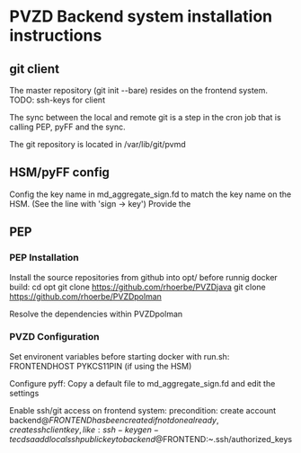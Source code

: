 # PVZD Backend system installation instructions

## git client
The master repository (git init --bare) resides on the frontend system.
TODO: ssh-keys for client

The sync between the local and remote git is a step in the cron job that is
calling PEP, pyFF and the sync.

The git repository is located in /var/lib/git/pvmd


## HSM/pyFF config
Config the key name in md_aggregate_sign.fd to match the key name on the HSM.
(See the line with 'sign -> key')
Provide the 

## PEP
### PEP Installation
Install the source repositories from github into opt/ before runnig docker build:
cd opt
git clone https://github.com/rhoerbe/PVZDjava
git clone https://github.com/rhoerbe/PVZDpolman

Resolve the dependencies within PVZDpolman 

### PVZD Configuration

Set environent variables before starting docker with run.sh:
    FRONTENDHOST
    PYKCS11PIN  (if using the HSM)

Configure pyff: 
    Copy a default file to md_aggregate_sign.fd and edit the settings 

Enable ssh/git access on frontend system:
    precondition: create account backend@$FRONTEND has been created
    if not done already, create ssh client key, like:
        ssh-keygen -t ecdsa
    add local ssh public key to backend@$FRONTEND:~.ssh/authorized_keys
